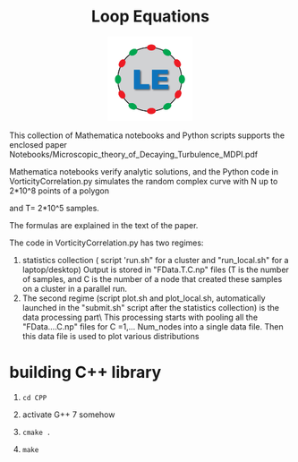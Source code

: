 <div align="center">
   <h1 align="center">Loop Equations</h1>
   <img alt="circular loop with beads, with LE written inside for loop equations" src="https://raw.githubusercontent.com/sashamigdal/LoopEquations/master/logo.jpg" width="30%" />
</div>

This collection of Mathematica notebooks and Python scripts supports the enclosed paper  Notebooks/Microscopic_theory_of_Decaying_Turbulence_MDPI.pdf

Mathematica notebooks verify analytic solutions, and the Python code in VorticityCorrelation.py simulates the random complex curve with N   up to 2*10^8 points of a polygon

and T= 2*10^5 samples.

The formulas are explained in the text of the paper.

The code in VorticityCorrelation.py has two regimes:

1. statistics collection ( script 'run.sh" for a cluster  and "run_local.sh" for a laptop/desktop) Output is stored in "FData.T.C.np" files
   (T is the number of samples, and C is the number of a node that created these samples on a cluster in a parallel run.
2. The second regime (script plot.sh and plot_local.sh, automatically launched in the "submit.sh" script after the statistics collection) is the data processing part\\
   This processing starts with pooling all the "FData....C.np" files for C =1,... Num_nodes into a single data file. Then this data file is used to plot various distributions


# building C++ library
1. `cd CPP`

2. activate G++ 7 somehow

3. `cmake .`

4. `make` 
